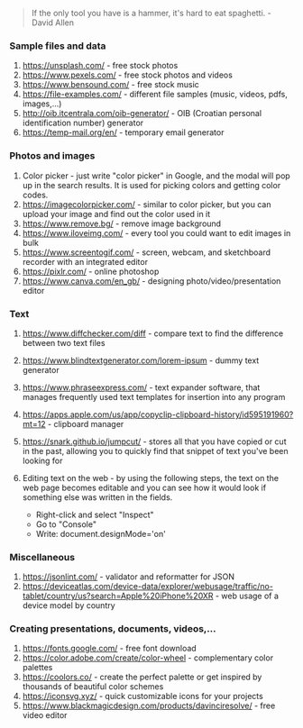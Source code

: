 > If the only tool you have is a hammer, it's hard to eat spaghetti. - David Allen

### Sample files and data

1. https://unsplash.com/ - free stock photos
2. https://www.pexels.com/ - free stock photos and videos
3. https://www.bensound.com/ - free stock music
4. https://file-examples.com/ - different file samples (music, videos, pdfs, images,...)
5. http://oib.itcentrala.com/oib-generator/ - OIB (Croatian personal identification number) generator
6. https://temp-mail.org/en/ - temporary email generator


### Photos and images

1. Color picker - just write "color picker" in Google, and the modal will pop up in the search results. It is used for picking colors and getting color codes.
2. https://imagecolorpicker.com/ - similar to color picker, but you can upload your image and find out the color used in it
3. https://www.remove.bg/ - remove image background
4. https://www.iloveimg.com/ - every tool you could want to edit images in bulk
5. https://www.screentogif.com/ - screen, webcam, and sketchboard recorder with an integrated editor
6. https://pixlr.com/ - online photoshop
7. https://www.canva.com/en_gb/ - designing photo/video/presentation editor


### Text

1. https://www.diffchecker.com/diff - compare text to find the difference between two text files
2. https://www.blindtextgenerator.com/lorem-ipsum - dummy text generator
3. https://www.phraseexpress.com/ - text expander software, that manages frequently used text templates for insertion into any program
4. https://apps.apple.com/us/app/copyclip-clipboard-history/id595191960?mt=12 - clipboard manager 
5. https://snark.github.io/jumpcut/ - stores all that you have copied or cut in the past, allowing you to quickly find that snippet of text you've been looking for
6. Editing text on the web - by using the following steps, the text on the web page becomes editable and you can see how it would look if something else was written in the fields.

	- Right-click and select "Inspect"
	- Go to "Console"
	- Write: document.designMode='on'
	

### Miscellaneous

1. https://jsonlint.com/ - validator and reformatter for JSON
2. https://deviceatlas.com/device-data/explorer/webusage/traffic/no-tablet/country/us?search=Apple%20iPhone%20XR - web usage of a device model by country


### Creating presentations, documents, videos,...

1. https://fonts.google.com/ - free font download
2. https://color.adobe.com/create/color-wheel - complementary color palettes
3. https://coolors.co/ - create the perfect palette or get inspired by thousands of beautiful color schemes
4. https://iconsvg.xyz/ - quick customizable icons for your projects
5. https://www.blackmagicdesign.com/products/davinciresolve/ - free video editor
